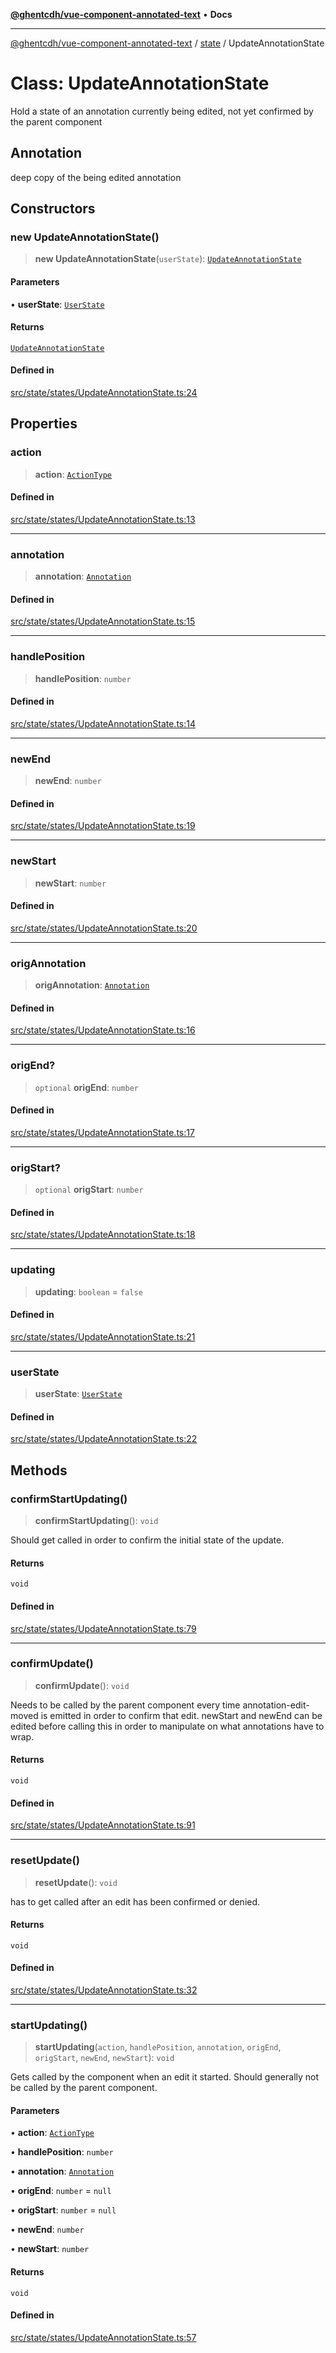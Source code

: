 [**@ghentcdh/vue-component-annotated-text**](../../README.md) • **Docs**

***

[@ghentcdh/vue-component-annotated-text](../../modules.md) / [state](../README.md) / UpdateAnnotationState

# Class: UpdateAnnotationState

Hold a state of an annotation currently being edited, not yet confirmed by
the parent component

## Annotation

deep copy of the being edited annotation

## Constructors

### new UpdateAnnotationState()

> **new UpdateAnnotationState**(`userState`): [`UpdateAnnotationState`](UpdateAnnotationState.md)

#### Parameters

• **userState**: [`UserState`](UserState.md)

#### Returns

[`UpdateAnnotationState`](UpdateAnnotationState.md)

#### Defined in

[src/state/states/UpdateAnnotationState.ts:24](https://github.com/GhentCDH/vue_component_annotated_text/blob/c145d8d49d379abea35b82d25bbbe7087d48b21f/src/state/states/UpdateAnnotationState.ts#L24)

## Properties

### action

> **action**: [`ActionType`](../../types/AnnotatedText/type-aliases/ActionType.md)

#### Defined in

[src/state/states/UpdateAnnotationState.ts:13](https://github.com/GhentCDH/vue_component_annotated_text/blob/c145d8d49d379abea35b82d25bbbe7087d48b21f/src/state/states/UpdateAnnotationState.ts#L13)

***

### annotation

> **annotation**: [`Annotation`](../../types/Annotation/interfaces/Annotation.md)

#### Defined in

[src/state/states/UpdateAnnotationState.ts:15](https://github.com/GhentCDH/vue_component_annotated_text/blob/c145d8d49d379abea35b82d25bbbe7087d48b21f/src/state/states/UpdateAnnotationState.ts#L15)

***

### handlePosition

> **handlePosition**: `number`

#### Defined in

[src/state/states/UpdateAnnotationState.ts:14](https://github.com/GhentCDH/vue_component_annotated_text/blob/c145d8d49d379abea35b82d25bbbe7087d48b21f/src/state/states/UpdateAnnotationState.ts#L14)

***

### newEnd

> **newEnd**: `number`

#### Defined in

[src/state/states/UpdateAnnotationState.ts:19](https://github.com/GhentCDH/vue_component_annotated_text/blob/c145d8d49d379abea35b82d25bbbe7087d48b21f/src/state/states/UpdateAnnotationState.ts#L19)

***

### newStart

> **newStart**: `number`

#### Defined in

[src/state/states/UpdateAnnotationState.ts:20](https://github.com/GhentCDH/vue_component_annotated_text/blob/c145d8d49d379abea35b82d25bbbe7087d48b21f/src/state/states/UpdateAnnotationState.ts#L20)

***

### origAnnotation

> **origAnnotation**: [`Annotation`](../../types/Annotation/interfaces/Annotation.md)

#### Defined in

[src/state/states/UpdateAnnotationState.ts:16](https://github.com/GhentCDH/vue_component_annotated_text/blob/c145d8d49d379abea35b82d25bbbe7087d48b21f/src/state/states/UpdateAnnotationState.ts#L16)

***

### origEnd?

> `optional` **origEnd**: `number`

#### Defined in

[src/state/states/UpdateAnnotationState.ts:17](https://github.com/GhentCDH/vue_component_annotated_text/blob/c145d8d49d379abea35b82d25bbbe7087d48b21f/src/state/states/UpdateAnnotationState.ts#L17)

***

### origStart?

> `optional` **origStart**: `number`

#### Defined in

[src/state/states/UpdateAnnotationState.ts:18](https://github.com/GhentCDH/vue_component_annotated_text/blob/c145d8d49d379abea35b82d25bbbe7087d48b21f/src/state/states/UpdateAnnotationState.ts#L18)

***

### updating

> **updating**: `boolean` = `false`

#### Defined in

[src/state/states/UpdateAnnotationState.ts:21](https://github.com/GhentCDH/vue_component_annotated_text/blob/c145d8d49d379abea35b82d25bbbe7087d48b21f/src/state/states/UpdateAnnotationState.ts#L21)

***

### userState

> **userState**: [`UserState`](UserState.md)

#### Defined in

[src/state/states/UpdateAnnotationState.ts:22](https://github.com/GhentCDH/vue_component_annotated_text/blob/c145d8d49d379abea35b82d25bbbe7087d48b21f/src/state/states/UpdateAnnotationState.ts#L22)

## Methods

### confirmStartUpdating()

> **confirmStartUpdating**(): `void`

Should get called in order to confirm the initial state of the update.

#### Returns

`void`

#### Defined in

[src/state/states/UpdateAnnotationState.ts:79](https://github.com/GhentCDH/vue_component_annotated_text/blob/c145d8d49d379abea35b82d25bbbe7087d48b21f/src/state/states/UpdateAnnotationState.ts#L79)

***

### confirmUpdate()

> **confirmUpdate**(): `void`

Needs to be called by the parent component every time annotation-edit-moved
is emitted in order to confirm that edit. newStart and newEnd can be
edited before calling this in order to manipulate on what annotations have
to wrap.

#### Returns

`void`

#### Defined in

[src/state/states/UpdateAnnotationState.ts:91](https://github.com/GhentCDH/vue_component_annotated_text/blob/c145d8d49d379abea35b82d25bbbe7087d48b21f/src/state/states/UpdateAnnotationState.ts#L91)

***

### resetUpdate()

> **resetUpdate**(): `void`

has to get called after an edit has been confirmed or denied.

#### Returns

`void`

#### Defined in

[src/state/states/UpdateAnnotationState.ts:32](https://github.com/GhentCDH/vue_component_annotated_text/blob/c145d8d49d379abea35b82d25bbbe7087d48b21f/src/state/states/UpdateAnnotationState.ts#L32)

***

### startUpdating()

> **startUpdating**(`action`, `handlePosition`, `annotation`, `origEnd`, `origStart`, `newEnd`, `newStart`): `void`

Gets called by the component when an edit it started. Should generally not
be called by the parent component.

#### Parameters

• **action**: [`ActionType`](../../types/AnnotatedText/type-aliases/ActionType.md)

• **handlePosition**: `number`

• **annotation**: [`Annotation`](../../types/Annotation/interfaces/Annotation.md)

• **origEnd**: `number` = `null`

• **origStart**: `number` = `null`

• **newEnd**: `number`

• **newStart**: `number`

#### Returns

`void`

#### Defined in

[src/state/states/UpdateAnnotationState.ts:57](https://github.com/GhentCDH/vue_component_annotated_text/blob/c145d8d49d379abea35b82d25bbbe7087d48b21f/src/state/states/UpdateAnnotationState.ts#L57)
